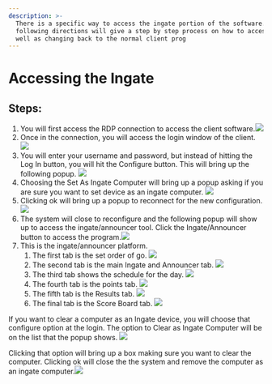```yaml
---
description: >-
  There is a specific way to access the ingate portion of the software. The
  following directions will give a step by step process on how to access that as
  well as changing back to the normal client prog
---
```


# Accessing the Ingate

&#x20;

## Steps:

1. You will first access the RDP connection to access the client software.![](<../.gitbook/assets/Screenshot 2023-05-13 at 4.07.21 PM.png>)
2. Once in the connection, you will access the login window of the client.![](<../.gitbook/assets/Screenshot 2023-05-13 at 4.28.08 PM.png>)
3. You will enter your username and password, but instead of hitting the Log In button, you will hit the Configure button. This will bring up the following popup. ![](<../.gitbook/assets/Screenshot 2023-05-13 at 4.28.15 PM.png>)
4. Choosing the Set As Ingate Computer will bring up a popup asking if you are sure you want to set device as an ingate computer.              ![](<../.gitbook/assets/Screenshot 2023-05-13 at 4.54.24 PM.png>)
5. Clicking ok will bring up a popup to reconnect for the new configuration. ![](<../.gitbook/assets/Screenshot 2023-05-14 at 11.28.20 AM.png>)
6. The system will close to reconfigure and the following popup will show up to access the ingate/announcer tool. Click the Ingate/Announcer button to access the program.![](<../.gitbook/assets/Screenshot 2023-05-14 at 11.40.44 AM.png>)
7. &#x20;This is the ingate/announcer platform.&#x20;
   1. The first tab is the set order of go.                   ![](<../.gitbook/assets/image (104).png>)
   2. The second tab is the main Ingate and Announcer tab. ![](<../.gitbook/assets/Screenshot 2023-05-14 at 12.26.07 PM.png>)
   3. The third tab shows the schedule for the day. ![](<../.gitbook/assets/Screenshot 2023-05-14 at 12.26.13 PM.png>)
   4. The fourth tab is the points tab.                       ![](<../.gitbook/assets/Screenshot 2023-05-14 at 12.28.43 PM.png>)
   5. The fifth tab is the Results tab.                         ![](<../.gitbook/assets/Screenshot 2023-05-14 at 12.28.46 PM.png>)
   6. The final tab is the Score Board tab.                ![](<../.gitbook/assets/Screenshot 2023-05-14 at 12.28.51 PM.png>)

If you want to clear a computer as an Ingate device, you will choose that configure option at the login. The option to Clear as Ingate Computer will be on the list that the popup shows.  ![](<../.gitbook/assets/Screenshot 2023-05-14 at 12.29.36 PM.png>)

Clicking that option will bring up a box making sure you want to clear the computer. Clicking ok will close the the system and remove the computer as an ingate computer.![](<../.gitbook/assets/Screenshot 2023-05-14 at 12.29.40 PM.png>)
